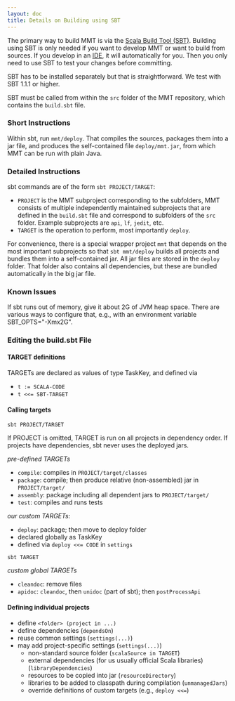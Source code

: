 ```yaml
---
layout: doc
title: Details on Building using SBT
---
```


The primary way to build MMT is via the [Scala Build Tool (SBT)](http://www.scala-sbt.org/).
Building using SBT is only needed if you want to develop MMT or want to build from sources.
If you develop in an [IDE](develop), it will automatically for you. Then you only need to use SBT to test your changes before committing.

SBT has to be installed separately but that is straightforward.
We test with SBT 1.1.1 or higher.

SBT must be called from within the `src` folder of the MMT repository, which contains the `build.sbt` file.

### Short Instructions

Within sbt, run `mmt/deploy`. That compiles the sources, packages them into a jar file, and produces the self-contained file `deploy/mmt.jar`, from which MMT can be run with plain Java.

### Detailed Instructions

sbt commands are of the form `sbt PROJECT/TARGET`:

* `PROJECT` is the MMT subproject corresponding to the subfolders, MMT consists of multiple independently maintained subprojects that are defined in the `build.sbt` file and correspond to subfolders of the `src` folder. Example subprojects are `api`, `lf`, `jedit`, etc.
* `TARGET` is the operation to perform, most importantly `deploy`.

For convenience, there is a special wrapper project `mmt` that depends on the most important subprojects so that `sbt mmt/deploy` builds all projects and bundles them into a self-contained jar.
All jar files are stored in the `deploy` folder.
That folder also contains all dependencies, but these are bundled automatically in the big jar file.

### Known Issues

If sbt runs out of memory, give it about 2G of JVM heap space. There are various ways to configure that, e.g., with an environment variable SBT_OPTS="-Xmx2G".

### Editing the build.sbt File

#### TARGET definitions

TARGETs are declared as values of type TaskKey, and defined via

* `t := SCALA-CODE`
* `t <<= SBT-TARGET`

#### Calling targets

```sbt PROJECT/TARGET```

If PROJECT is omitted, TARGET is run on all projects in dependency order. 
If projects have dependencies, sbt never uses the deployed jars.

*pre-defined TARGETs*

* `compile`: compiles in `PROJECT/target/classes`
* `package`: compile; then produce relative (non-assembled) jar in `PROJECT/target/`
* `assembly`: package including all dependent jars to `PROJECT/target/`
* `test`: compiles and runs tests

*our custom TARGETs:*

* `deploy`: package; then move to deploy folder
 * declared globally as TaskKey
 * defined via `deploy <<= CODE` in `settings`

```sbt TARGET```

*custom global TARGETs*

* `cleandoc`: remove files
* `apidoc`: `cleandoc`, then `unidoc` (part of sbt); then `postProcessApi`

#### Defining individual projects

* define `<folder> (project in ...)`
* define dependencies (`dependsOn`)
* reuse common settings (`settings(...)`)
* may add project-specific settings (`settings(...)`)
  * non-standard source folder (`scalaSource in TARGET`)
  * external dependencies (for us usually official Scala libraries) (`libraryDependencies`)
  * resources to be copied into jar (`resourceDirectory`)
  * libraries to be added to classpath during compilation (`unmanagedJars`)
  * override definitions of custom targets (e.g., `deploy <<=`)
